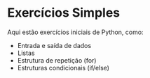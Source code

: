 # Exercícios Simples
Aqui estão exercícios iniciais de Python, como:
- Entrada e saída de dados
- Listas
- Estrutura de repetição (for)
- Estruturas condicionais (if/else)
